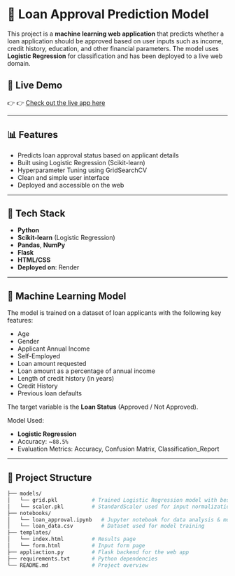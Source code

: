 # 🏦 Loan Approval Prediction Model
This project is a **machine learning web application** that predicts whether a loan application should be approved based on user inputs such as income, credit history, education, and other financial parameters. 
The model uses **Logistic Regression** for classification and has been deployed to a live web domain.

## 🚀 Live Demo

👉 👉 [Check out the live app here](https://loan-approval-prediction-xu7o.onrender.com/predict)

---

## 📊 Features

- Predicts loan approval status based on applicant details
- Built using Logistic Regression (Scikit-learn)
- Hyperparameter Tuning using GridSearchCV
- Clean and simple user interface
- Deployed and accessible on the web

---

## 🔧 Tech Stack

- **Python**
- **Scikit-learn** (Logistic Regression)
- **Pandas**, **NumPy**
- **Flask** 
- **HTML/CSS**
- **Deployed on**: Render

---

## 🧠 Machine Learning Model

The model is trained on a dataset of loan applicants with the following key features:

- Age
- Gender
- Applicant Annual Income
- Self-Employed
- Loan amount requested
- Loan amount as a percentage of annual income
- Length of credit history (in years)
- Credit History
- Previous loan defaults

The target variable is the **Loan Status** (Approved / Not Approved).

Model Used:
- **Logistic Regression**
- Accuracy: ~`88.5%`
- Evaluation Metrics: Accuracy, Confusion Matrix, Classification_Report 

---

## 📁 Project Structure

```bash
├── models/             
│   └── grid.pkl           # Trained Logistic Regression model with best parameters
│   └── scaler.pkl         # StandardScaler used for input normalization
├── notebooks/
│   └── loan_approval.ipynb   # Jupyter notebook for data analysis & model training
│   └── loan_data.csv         # Dataset used for model training
├── templates/
│   └── index.html         # Results page
│   └── form.html          # Input form page
├── appliaction.py         # Flask backend for the web app 
├── requirements.txt       # Python dependencies
└── README.md              # Project overview
